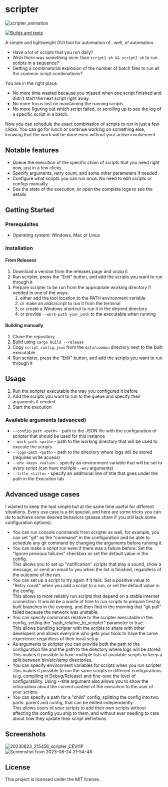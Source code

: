 # scripter
![scripter_animation](https://github.com/gameraccoon/scripter/assets/24990031/39a17a9e-0835-49a5-910e-62785a48ec98)

[![Builds and tests](https://github.com/gameraccoon/scripter/actions/workflows/rust.yml/badge.svg)](https://github.com/gameraccoon/scripter/actions/workflows/rust.yml)

A simple and lightweight GUI tool for automation of.. well, of automation.

- Have a lot of scripts that you run daily?  
- Wish there was something nicer than `script1.sh && script2.sh` to run scripts in a sequence?  
- Getting a combinatorial explosion of the number of batch files to run all the common script combinations?  

You are in the right place.

- No more time wasted because you missed when one script finished and didn't start the next script right away.  
- No more focus lost on maintaining the running scripts.  
- No more figuring out which script failed, or scrolling up to see the log of a specific script in a batch.  

Now you can schedule the exact combination of scripts to run in just a few clicks. You can go for lunch or continue working on something else, knowing that the work will be done even without your active involvement.  

## Notable features

- Queue the execution of the specific chain of scripts that you need right now, just in a few clicks
- Specify arguments, retry count, and some other parameters if needed
- Configure what scripts you can run once. No need to edit scripts or configs manually
- See the state of the execution, or open the complete logs to see the details

## Getting Started

### Prerequisites

- Operating system: Windows, Mac or Linux

### Installation

#### From Releases
1. Download a version from the releases page and unzip it
1. Run scripter, press the "Edit" button, and add the scripts you want to run through it
1. Prepare scripter to be run from the appropriate working directory if needed in one of the ways:
    1. either add the tool location to the PATH environment variable
    1. or make an alias/script to run it from the terminal
    1. or create a Windows shortcut to run it in the desired directory
    1. or provide `--work-path your_path` to the executable when running

#### Building manually

1. Clone the repository
1. Build using `cargo build --release`
2. Copy `script_config.json` from the `data/common` directory next to the built executable
3. Run scripter, press the "Edit" button, and add the scripts you want to run through it

## Usage

1. Run the scripter executable the way you configured it before
1. Add the scripts you want to run to the queue and specify their arguments if needed
1. Start the execution

### Available arguments (advanced)
- `--config-path <path>` - path to the JSON file with the configuration of scripter that should be used for this instance
- `--work_path <path>` - path to the working directory that will be used to execute the scripts
- `--logs-path <path>` - path to the directory where logs will be stored (requires write access)
- `--env <key> <value>` - specify an environment variable that will be set to every script (can have multiple `--env` arguments)
- `--title <title>` - specify an additional line of title that goes under the path in the Execution tab

## Advanced usage cases

I wanted to keep the tool simple but at the same time useful for different situations. Every use case is a bit special, and here are some tricks you can do to achieve some desired behaviors (please share if you still lack some configuration options).

- You can run console commands from scripter as well, for example, you can set "git" as the "command" in the configuration and be able to schedule any git command by changing the arguments before running it.
- You can make a script run even if there was a failure before. Set the "Ignore previous failures" checkbox or set the default value in the config.   
This allows you to set up "notification" scripts that play a sound, show a message, or send an email to you when the list is finished, regardless of the outcome of the run.
- You can set up a script to try again if it fails. Set a positive value to "Retry count" when you add a script to a run, or set the default value in the config.  
This allows to more reliably run scripts that depend on a stable internet connection. It would be a waste of time to run scripts to prepare freshly built branches in the evening, and then find in the morning that "git pull" failed because the network was unstable.
- You can specify commands relative to the scripter executable in the config, setting the "path_relative_to_scripter" parameter to true.  
This allows bundling scripter with the scripts to share with other developers and allows everyone who gets your tools to have the same experience regardless of their local setup.
- As arguments to scripter you can provide both the path to the configuration file and the path to the directory where logs will be stored.  
This makes it possible to have multiple lists of available scripts or keep a split between bin/etc/temp directories.
- You can specify environment variables for scripts when you run scripter  
This makes it possible to run the same scripts in different configurations (e.g. compiling in Debug/Release) and fine-tune the level of configurability. Using --title argument also allows you to show the information about the current context of the execution to the user of your scripts.
- You can specify a path for a "child" config, splitting the config into two parts: parent and config, that can be edited independently.  
This allows users of your scripts to add their own scripts without affecting the config you ship to them, and without ever needing to care about how they update their script definitions

## Screenshots
![20230823_215456_scripter_CEVt1P](https://github.com/gameraccoon/scripter/assets/24990031/2d5fc8e0-f4ae-4919-b108-bbd475f03a70)
![Screenshot from 2023-08-24 21-54-48](https://github.com/gameraccoon/scripter/assets/24990031/80478ade-fa2e-483b-90d3-ea6340222e18)

## License

This project is licensed under the MIT license.
